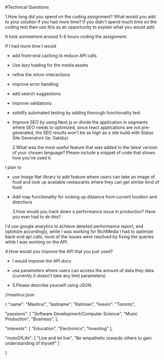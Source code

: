 #Technical Questions

1.How long did you spend on the coding assignment? What would you add to your solution if you had more time? If you didn't spend much time on the coding test then use this as an opportunity to explain what you would add.

It took somewhere around 5-6 hours coding the assignment.

If I had more time I would

- add front-end caching to reduce API calls
- Use lazy loading for the media assets
- refine the micro-interactions
- improve error handling
- add search suggestions
- improve validations
- solidify automated testing by adding thorough functionality test
- Improve SEO by using Next.js or divide the application in segments where SEO needs to optimized, since react applications are not pre-generated, the SEO results won't be as high as a site build with Statuc Site Generators (ie: Gatsby)

  2.What was the most useful feature that was added to the latest version of your chosen language? Please include a snippet of code that shows how you've used it.

I plan to

- use Image Net library to add feature where users can take an image of food and look up available restaurants where they can get similar kind of food
- Add map functionality for looking up distance from current location and directions

  3.How would you track down a performance issue in production? Have you ever had to do this?

I'd use google analytics to achieve detailed performance report, and optimize accordingly, while I was working for RichMedia I had to optimize back-end api calls, most of the issues were resolved by fixing the queries while I was working on the API.

4.How would you improve the API that you just used?

- I would improve the API docs
- use parameters where users can access the amount of data they data (currently it doesn't take any limit parameters)

- 5.Please describe yourself using JSON.

//mashrur.json

{
"name": "Mashrur",
"lastname": "Rahman",
"livesin": "Toronto",

"passions": [
"Software Development/Computer Science",
"Music Production",
"Business",
],

"interests": [
"Education",
"Electronics",
"Investing"
],

"motoOfLife": [
"Live and let live",
"Be empathetic towards others to gain understanding of thyself"
]

}
